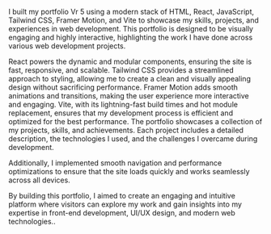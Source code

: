 
I built my portfolio Vr 5 using a modern stack of HTML, React, JavaScript, Tailwind CSS, Framer Motion, and Vite to showcase my skills, projects, and experiences in web development. This portfolio is designed to be visually engaging and highly interactive, highlighting the work I have done across various web development projects.

React powers the dynamic and modular components, ensuring the site is fast, responsive, and scalable.
Tailwind CSS provides a streamlined approach to styling, allowing me to create a clean and visually appealing design without sacrificing performance.
Framer Motion adds smooth animations and transitions, making the user experience more interactive and engaging.
Vite, with its lightning-fast build times and hot module replacement, ensures that my development process is efficient and optimized for the best performance.
The portfolio showcases a collection of my projects, skills, and achievements. Each project includes a detailed description, the technologies I used, and the challenges I overcame during development.

Additionally, I implemented smooth navigation and performance optimizations to ensure that the site loads quickly and works seamlessly across all devices.

By building this portfolio, I aimed to create an engaging and intuitive platform where visitors can explore my work and gain insights into my expertise in front-end development, UI/UX design, and modern web technologies..